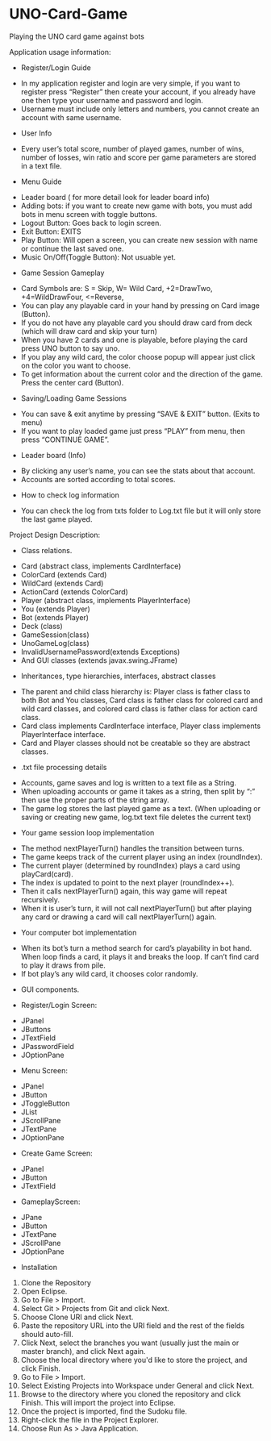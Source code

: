 # UNO-Card-Game
Playing the UNO card game against bots


Application usage information:
+ Register/Login Guide
- In my application register and login are very simple, if you want to register press “Register” then create your account, if you already have one then type your username and password and login.
- Username must include only letters and numbers, you cannot create an account with same username.
+ User Info
- Every user’s total score, number of played games, number of wins, number of losses, win ratio and score per game parameters are stored in a text file.
+ Menu Guide
- Leader board ( for more detail look for leader board info)
- Adding bots: if you want to create new game with bots, you must add bots in menu screen with toggle buttons.
- Logout Button: Goes back to login screen.
- Exit Button: EXITS
- Play Button: Will open a screen, you can create new session with name or continue the last saved one.
- Music On/Off(Toggle Button): Not usuable yet.
+ Game Session Gameplay
- Card Symbols are: S = Skip, W= Wild Card, +2=DrawTwo, +4=WildDrawFour, <=Reverse,
- You can play any playable card in your hand by pressing on Card image (Button).
- If you do not have any playable card you should draw card from deck (which will draw card and skip your turn)
- When you have 2 cards and one is playable, before playing the card press UNO button to say uno.
- If you play any wild card, the color choose popup will appear just click on the color you want to choose.
- To get information about the current color and the direction of the game. Press the center card (Button).
+ Saving/Loading Game Sessions
- You can save & exit anytime by pressing “SAVE & EXIT” button. (Exits to menu)
- If you want to play loaded game just press “PLAY” from menu, then press “CONTINUE GAME”.
+ Leader board (Info)
- By clicking any user’s name, you can see the stats about that account.
- Accounts are sorted according to total scores.
+ How to check log information
- You can check the log from txts folder to Log.txt file but it will only store the last game played.

Project Design Description:
+ Class relations.
- Card (abstract class, implements CardInterface)
- ColorCard (extends Card)
- WildCard (extends Card)
- ActionCard (extends ColorCard)
- Player (abstract class, implements PlayerInterface)
- You (extends Player)
- Bot (extends Player)
- Deck (class)
- GameSession(class)
- UnoGameLog(class)
- InvalidUsernamePassword(extends Exceptions)
- And GUI classes (extends javax.swing.JFrame)
 
+ Inheritances, type hierarchies, interfaces, abstract classes
- The parent and child class hierarchy is: Player class is father class to both Bot and You classes, Card class is father class for colored card and wild card classes, and colored card class is father class for action card class.
- Card class implements CardInterface interface, Player class implements PlayerInterface interface.
- Card and Player classes should not be creatable so they are abstract classes.
 
+ .txt file processing details
- Accounts, game saves and log is written to a text file as a String.
- When uploading accounts or game it takes as a string, then split by “:” then use the proper parts of the string array.
- The game log stores the last played game as a text. (When uploading or saving or creating new game, log.txt text file deletes the current text)
 
+ Your game session loop implementation
- The method nextPlayerTurn() handles the transition between turns.
- The game keeps track of the current player using an index (roundIndex).
- The current player (determined by roundIndex) plays a card using playCard(card).
- The index is updated to point to the next player (roundIndex++).
- Then it calls nextPlayerTurn() again, this way game will repeat recursively.
- When it is user’s turn, it will not call nextPlayerTurn() but after playing any card or drawing a card will call nextPlayerTurn() again.
 
+ Your computer bot implementation
- When its bot’s turn a method search for card’s playability in bot hand. When loop finds a card, it plays it and breaks the loop. If can’t find card to play it draws from pile.
- If bot play’s any wild card, it chooses color randomly.

 + GUI components.
- Register/Login Screen:
* JPanel
* JButtons
* JTextField
* JPasswordField
* JOptionPane
- Menu Screen:
* JPanel
* JButton
* JToggleButton
* JList
* JScrollPane
* JTextPane
* JOptionPane
- Create Game Screen:
* JPanel
* JButton
* JTextField
- GameplayScreen:
* JPane
* JButton
* JTextPane
* JScrollPane
* JOptionPane

+ Installation
1. Clone the Repository
2. Open Eclipse.
3. Go to File > Import.
4. Select Git > Projects from Git and click Next.
5. Choose Clone URI and click Next.
6. Paste the repository URL into the URI field and the rest of the fields should auto-fill.
7. Click Next, select the branches you want (usually just the main or master branch), and click Next again.
8. Choose the local directory where you'd like to store the project, and click Finish.
9. Go to File > Import.
10. Select Existing Projects into Workspace under General and click Next.
11. Browse to the directory where you cloned the repository and click Finish. This will import the project into Eclipse.
12. Once the project is imported, find the Sudoku file.
13. Right-click the file in the Project Explorer.
14. Choose Run As > Java Application.
